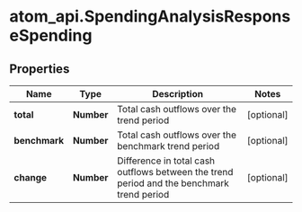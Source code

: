 # atom_api.SpendingAnalysisResponseSpending

## Properties
Name | Type | Description | Notes
------------ | ------------- | ------------- | -------------
**total** | **Number** | Total cash outflows over the trend period | [optional] 
**benchmark** | **Number** | Total cash outflows over the benchmark trend period | [optional] 
**change** | **Number** | Difference in total cash outflows between the trend period and the benchmark trend period | [optional] 


